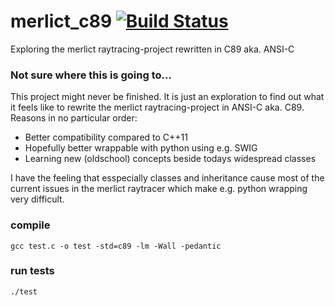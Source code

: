 # merlict_c89 [![Build Status](https://travis-ci.org/cherenkov-plenoscope/merlict_development_kit.svg?branch=master)](https://travis-ci.org/cherenkov-plenoscope/merlict_c89)
Exploring the merlict raytracing-project rewritten in C89 aka. ANSI-C

### Not sure where this is going to...
This project might never be finished. It is just an exploration to find out what it feels like to rewrite the merlict raytracing-project in ANSI-C aka. C89.
Reasons in no particular order:

- Better compatibility compared to C++11
- Hopefully better wrappable with python using e.g. SWIG
- Learning new (oldschool) concepts beside todays widespread classes

I have the feeling that esspecially classes and inheritance cause most of the current issues in the merlict raytracer which make e.g. python wrapping very difficult. 


### compile
```
gcc test.c -o test -std=c89 -lm -Wall -pedantic
```

### run tests
```
./test
```
